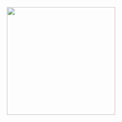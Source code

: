 <div id="header" align="center">
  <img src="https://media.giphy.com/media/v1.Y2lkPTc5MGI3NjExOWtkZmdpYWsyeHBlcHVvczI1aTlxNzV5bHo0NWRqNm4xMWI2bWMyciZlcD12MV9pbnRlcm5hbF9naWZfYnlfaWQmY3Q9cw/h1QmJxwoCr19BtTkGt/giphy.gif"       
    width="250" height="250" frameBorder="0" class="giphy-embed" allowFullScreen>
<!--   <img src="https://media.giphy.com/media/v1.Y2lkPTc5MGI3NjExemd3bzA3ZGNtenplMWxkZzdlYmEwdHl1bTFteGw5ZHlwc2ZzeTV3cyZlcD12MV9pbnRlcm5hbF9naWZfYnlfaWQmY3Q9cw/KESQSCbtsnzq/giphy.gif"
    width="200" height="200" frameBorder="0" class="giphy-embed" allowFullScreen> -->
  <p>
    <a href="https://giphy.com/stickers/TRANS-EU-lodz-hyperlog-trans-info-h1QmJxwoCr19BtTkGt"></a>
  </p>
</div>
